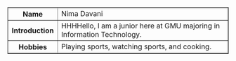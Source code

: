 <html lang="en">
<head>
    <meta charset="UTF-8">
    <meta name="viewport" content="width=device-width, initial-scale=1.0">
    
</head>
<body>
    <table border="1">
        <tr>
            <th>Name</th>
            <td>Nima Davani</td>
        </tr>
        <tr>
            <th>Introduction</th>
            <td>HHHHello, I am a junior here at GMU majoring in Information Technology.</td>
        </tr>
        <tr>
            <th>Hobbies</th>
            <td>Playing sports, watching sports, and cooking.</td>
        </tr>
    </table>
</body>
</html>
